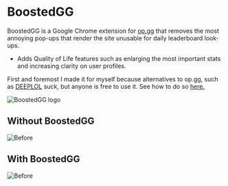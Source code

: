 # BoostedGG 

BoostedGG is a Google Chrome extension for [op.gg](https://op.gg) that removes the most annoying pop-ups that render the site unusable for daily leaderboard look-ups.

- Adds Quality of Life features such as enlarging the most important stats and increasing clarity on user profiles.

First and foremost I made it for myself because alternatives to op.gg, such as [DEEPLOL](https://deeplol.gg) suck, but anyone is free to use it. See how to do so [here.](https://developer.chrome.com/docs/extensions/mv3/getstarted/development-basics/#load-unpacked)

![BoostedGG logo](./assets/boostedgg.png)

## Without BoostedGG

![Before](./assets/Before.png)

## With BoostedGG

![Before](./assets/After.png)